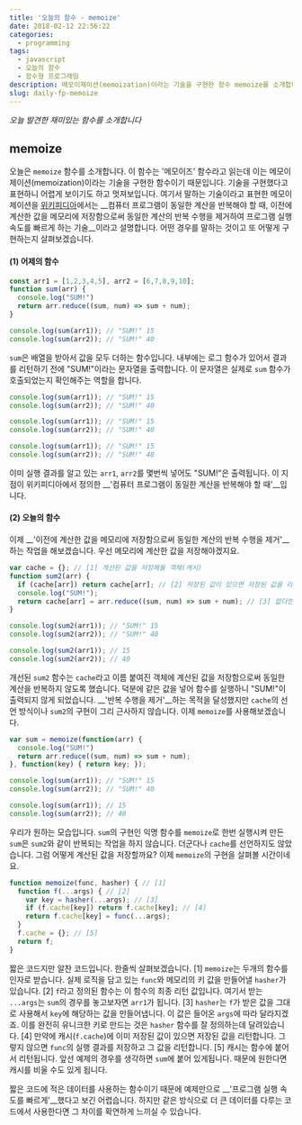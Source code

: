 ```yaml
---
title: '오늘의 함수 - memoize'
date: 2018-02-12 22:56:22
categories:
  - programming
tags:
  - javascript
  - 오늘의 함수
  - 함수형 프로그래밍
description: 메모이제이션(memoization)이라는 기술을 구현한 함수 memoize를 소개합니다.
slug: daily-fp-memoize
---
```

_오늘 발견한 재미있는 함수를 소개합니다_

## memoize

오늘은 `memoize` 함수를 소개합니다. 이 함수는 '메모이즈' 함수라고 읽는데 이는 메모이제이션(memoization)이라는 기술을 구현한 함수이기 때문입니다. 기술을 구현했다고 표현하니 어렵게 보이기도 하고 멋져보입니다. 여기서 말하는 기술이라고 표현한 메모이제이션을 [위키피디아](https://ko.wikipedia.org/wiki/메모이제이션)에서는 __컴퓨터 프로그램이 동일한 계산을 반복해야 할 때, 이전에 계산한 값을 메모리에 저장함으로써 동일한 계산의 반복 수행을 제거하여 프로그램 실행 속도를 빠르게 하는 기술__이라고 설명합니다. 어떤 경우를 말하는 것이고 또 어떻게 구현하는지 살펴보겠습니다.

#### (1) 어제의 함수

```javascript
const arr1 = [1,2,3,4,5], arr2 = [6,7,8,9,10];
function sum(arr) {
  console.log("SUM!")
  return arr.reduce((sum, num) => sum + num);
}

console.log(sum(arr1)); // "SUM!" 15
console.log(sum(arr2)); // "SUM!" 40
```

`sum`은 배열을 받아서 값을 모두 더하는 함수입니다. 내부에는 로그 함수가 있어서 결과를 리턴하기 전에 "SUM!"이라는 문자열을 출력합니다. 이 문자열은 실제로 `sum` 함수가 호출되었는지 확인해주는 역할을 합니다.

```javascript
console.log(sum(arr1)); // "SUM!" 15
console.log(sum(arr2)); // "SUM!" 40

console.log(sum(arr1)); // "SUM!" 15
console.log(sum(arr2)); // "SUM!" 40

console.log(sum(arr1)); // "SUM!" 15
console.log(sum(arr2)); // "SUM!" 40
```

이미 실행 결과를 알고 있는 `arr1`, `arr2`를 몇번씩 넣어도 "SUM!"은 출력됩니다. 이 지점이 위키피디아에서 정의한 __'컴퓨터 프로그램이 동일한 계산을 반복해야 할 때'__입니다.


#### (2) 오늘의 함수
이제 __'이전에 계산한 값을 메모리에 저장함으로써 동일한 계산의 반복 수행을 제거'__하는 작업을 해보겠습니다. 우선 메모리에 계산한 값을 저장해야겠지요.

```javascript
var cache = {}; // [1] 계산된 값을 저장해둘 객체(캐시)
function sum2(arr) {
  if (cache[arr]) return cache[arr]; // [2] 저장된 값이 있으면 저장된 값을 리턴한다.
  console.log("SUM!");
  return cache[arr] = arr.reduce((sum, num) => sum + num); // [3] 없다면 값을 저장하고 결과를 리턴한다.
}

console.log(sum2(arr1)); // "SUM!" 15
console.log(sum2(arr2)); // "SUM!" 40

console.log(sum2(arr1)); // 15
console.log(sum2(arr2)); // 40
```

개선된 `sum2` 함수는 `cache`라고 이름 붙여진 객체에 계산된 값을 저장함으로써 동일한 계산을 반복하지 않도록 했습니다. 덕분에 같은 값을 넣어 함수를 실행하니 "SUM!"이 출력되지 않게 되었습니다. __'반복 수행을 제거'__하는 목적을 달성했지만 `cache`의 선언 방식이나 `sum2`의 구현이 그리 근사하지 않습니다. 이제 `memoize`를 사용해보겠습니다.

```javascript
var sum = memoize(function(arr) {
  console.log("SUM!")
  return arr.reduce((sum, num) => sum + num);
}, function(key) { return key; });

console.log(sum(arr1)); // "SUM!" 15
console.log(sum(arr2)); // "SUM!" 40

console.log(sum(arr1)); // 15
console.log(sum(arr2)); // 40
```

우리가 원하는 모습입니다. `sum`의 구현인 익명 함수를 `memoize`로 한번 실행시켜 만든 `sum`은 `sum2`와 같이 반복되는 작업을 하지 않습니다. 더군다나 `cache`를 선언하지도 않았습니다. 그럼 어떻게 계산된 값을 저장할까요? 이제 `memoize`의 구현을 살펴볼 시간이네요.

```javascript
function memoize(func, hasher) { // [1]
  function f(...args) { // [2]
    var key = hasher(...args); // [3]
    if (f.cache[key]) return f.cache[key]; // [4]
    return f.cache[key] = func(...args);
  }
  f.cache = {}; // [5]
  return f;
}
```

짧은 코드지만 알찬 코드입니다. 한줄씩 살펴보겠습니다.
[1] `memoize`는 두개의 함수를 인자로 받습니다. 실제 로직을 담고 있는 `func`와 메모리의 키 값을 만들어낼 `hasher`가 있습니다.
[2] `f`라고 정의된 함수는 이 함수의 최종 리턴 값입니다. 여기서 받는 `...args`는 `sum`의 경우를 놓고보자면 `arr1`가 됩니다.
[3] `hasher`는 `f`가 받은 값을 그대로 사용해서 `key`에 해당하는 값을 만들어냅니다. 이 값은 들어온 `args`에 따라 달라지겠죠. 이를 완전히 유니크한 키로 만드는 것은 `hasher` 함수를 잘 정의하는데 달려있습니다.
[4] 만약에 캐시(`f.cache`)에 이미 저장된 값이 있으면 저장된 값을 리턴합니다. 그렇지 않으면 `func`의 실행 결과를 저장하고 그 값을 리턴합니다.
[5] 캐시는 함수에 붙어서 리턴됩니다. 앞선 예제의 경우를 생각하면 `sum`에 붙어 있게됩니다. 때문에 원한다면 캐시를 비울 수도 있게 됩니다.

짧은 코드에 적은 데이터를 사용하는 함수이기 때문에 예제만으로 __'프로그램 실행 속도를 빠르게'__했다고 보긴 어렵습니다. 하지만 같은 방식으로 더 큰 데이터를 다루는 코드에서 사용한다면 그 차이를 확연하게 느끼실 수 있습니다.
